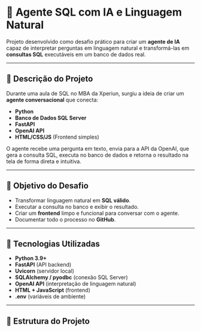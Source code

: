 # 🧠 Agente SQL com IA e Linguagem Natural

Projeto desenvolvido como desafio prático para criar um **agente de IA** capaz de interpretar perguntas em linguagem natural e transformá-las em **consultas SQL** executáveis em um banco de dados real.

---

## 📖 Descrição do Projeto
Durante uma aula de SQL no MBA da Xperiun, surgiu a ideia de criar um **agente conversacional** que conecta:
- **Python**  
- **Banco de Dados SQL Server**  
- **FastAPI**  
- **OpenAI API**  
- **HTML/CSS/JS** (Frontend simples)

O agente recebe uma pergunta em texto, envia para a API da OpenAI, que gera a consulta SQL, executa no banco de dados e retorna o resultado na tela de forma direta e intuitiva.

---

## 🎯 Objetivo do Desafio
- Transformar linguagem natural em **SQL válido**.
- Executar a consulta no banco e exibir o resultado.
- Criar um **frontend** limpo e funcional para conversar com o agente.
- Documentar todo o processo no **GitHub**.

---

## 🚀 Tecnologias Utilizadas
- **Python 3.9+**
- **FastAPI** (API backend)
- **Uvicorn** (servidor local)
- **SQLAlchemy / pyodbc** (conexão SQL Server)
- **OpenAI API** (interpretação de linguagem natural)
- **HTML + JavaScript** (frontend)
- **.env** (variáveis de ambiente)

---

## 📂 Estrutura do Projeto


